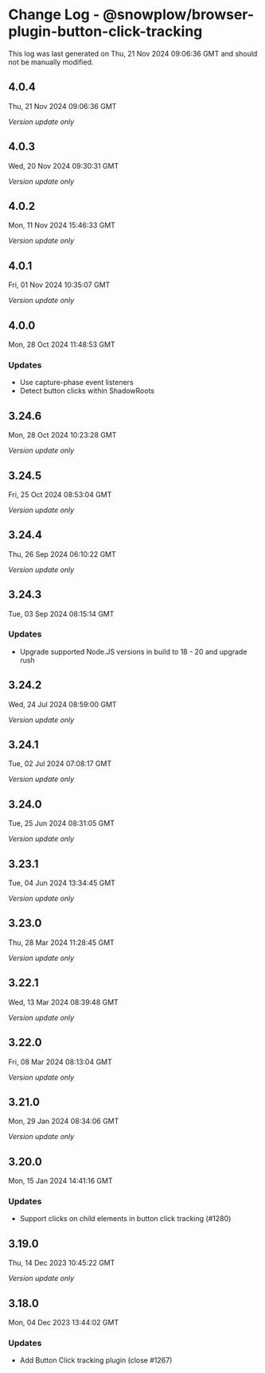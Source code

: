 # Change Log - @snowplow/browser-plugin-button-click-tracking

This log was last generated on Thu, 21 Nov 2024 09:06:36 GMT and should not be manually modified.

## 4.0.4
Thu, 21 Nov 2024 09:06:36 GMT

_Version update only_

## 4.0.3
Wed, 20 Nov 2024 09:30:31 GMT

_Version update only_

## 4.0.2
Mon, 11 Nov 2024 15:46:33 GMT

_Version update only_

## 4.0.1
Fri, 01 Nov 2024 10:35:07 GMT

_Version update only_

## 4.0.0
Mon, 28 Oct 2024 11:48:53 GMT

### Updates

- Use capture-phase event listeners
- Detect button clicks within ShadowRoots

## 3.24.6
Mon, 28 Oct 2024 10:23:28 GMT

_Version update only_

## 3.24.5
Fri, 25 Oct 2024 08:53:04 GMT

_Version update only_

## 3.24.4
Thu, 26 Sep 2024 06:10:22 GMT

_Version update only_

## 3.24.3
Tue, 03 Sep 2024 08:15:14 GMT

### Updates

- Upgrade supported Node.JS versions in build to 18 - 20 and upgrade rush

## 3.24.2
Wed, 24 Jul 2024 08:59:00 GMT

_Version update only_

## 3.24.1
Tue, 02 Jul 2024 07:08:17 GMT

_Version update only_

## 3.24.0
Tue, 25 Jun 2024 08:31:05 GMT

_Version update only_

## 3.23.1
Tue, 04 Jun 2024 13:34:45 GMT

_Version update only_

## 3.23.0
Thu, 28 Mar 2024 11:28:45 GMT

_Version update only_

## 3.22.1
Wed, 13 Mar 2024 08:39:48 GMT

_Version update only_

## 3.22.0
Fri, 08 Mar 2024 08:13:04 GMT

_Version update only_

## 3.21.0
Mon, 29 Jan 2024 08:34:06 GMT

_Version update only_

## 3.20.0
Mon, 15 Jan 2024 14:41:16 GMT

### Updates

- Support clicks on child elements in button click tracking (#1280)

## 3.19.0
Thu, 14 Dec 2023 10:45:22 GMT

_Version update only_

## 3.18.0
Mon, 04 Dec 2023 13:44:02 GMT

### Updates

- Add Button Click tracking plugin (close #1267)

